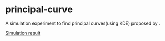 # principal-curve
A simulation experiment to find principal curves(using KDE) proposed by .

[Simulation result](https://delin1997.github.io/principal-curve/Simulation_result.html) 
